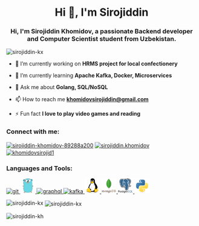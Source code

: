 <h1 align="center">Hi 👋, I'm Sirojiddin</h1>
<h3 align="center">Hi, I'm Sirojiddin Khomidov, a passionate Backend developer and Computer Scientist student from Uzbekistan.</h3>

<p align="left"> <img src="https://komarev.com/ghpvc/?username=sirojiddin-kx&label=Profile%20views&color=0e75b6&style=flat" alt="sirojiddin-kx" /> </p>

- 🔭 I’m currently working on **HRMS project for local confectionery**

- 🌱 I’m currently learning **Apache Kafka, Docker, Microservices**

- 💬 Ask me about **Golang, SQL/NoSQL**

- 📫 How to reach me **khomidovsirojiddin@gmail.com**

- ⚡ Fun fact **I love to play video games and reading**

<h3 align="left">Connect with me:</h3>
<p align="left">
<a href="https://linkedin.com/in/sirojiddin-khomidov-89288a200" target="blank"><img align="center" src="https://raw.githubusercontent.com/rahuldkjain/github-profile-readme-generator/master/src/images/icons/Social/linked-in-alt.svg" alt="sirojiddin-khomidov-89288a200" height="30" width="40" /></a>
<a href="https://instagram.com/sirojiddin.khomidov" target="blank"><img align="center" src="https://raw.githubusercontent.com/rahuldkjain/github-profile-readme-generator/master/src/images/icons/Social/instagram.svg" alt="sirojiddin.khomidov" height="30" width="40" /></a>
<a href="https://www.hackerrank.com/khomidovsirojid1" target="blank"><img align="center" src="https://raw.githubusercontent.com/rahuldkjain/github-profile-readme-generator/master/src/images/icons/Social/hackerrank.svg" alt="khomidovsirojid1" height="30" width="40" /></a>
</p>

<h3 align="left">Languages and Tools:</h3>
<p align="left"> <a href="https://git-scm.com/" target="_blank" rel="noreferrer"> <img src="https://www.vectorlogo.zone/logos/git-scm/git-scm-icon.svg" alt="git" width="40" height="40"/> </a> <a href="https://golang.org" target="_blank" rel="noreferrer"> <img src="https://raw.githubusercontent.com/devicons/devicon/master/icons/go/go-original.svg" alt="go" width="40" height="40"/> </a> <a href="https://graphql.org" target="_blank" rel="noreferrer"> <img src="https://www.vectorlogo.zone/logos/graphql/graphql-icon.svg" alt="graphql" width="40" height="40"/> </a> <a href="https://kafka.apache.org/" target="_blank" rel="noreferrer"> <img src="https://www.vectorlogo.zone/logos/apache_kafka/apache_kafka-icon.svg" alt="kafka" width="40" height="40"/> </a> <a href="https://www.linux.org/" target="_blank" rel="noreferrer"> <img src="https://raw.githubusercontent.com/devicons/devicon/master/icons/linux/linux-original.svg" alt="linux" width="40" height="40"/> </a> <a href="https://www.mongodb.com/" target="_blank" rel="noreferrer"> <img src="https://raw.githubusercontent.com/devicons/devicon/master/icons/mongodb/mongodb-original-wordmark.svg" alt="mongodb" width="40" height="40"/> </a> <a href="https://www.postgresql.org" target="_blank" rel="noreferrer"> <img src="https://raw.githubusercontent.com/devicons/devicon/master/icons/postgresql/postgresql-original-wordmark.svg" alt="postgresql" width="40" height="40"/> </a> <a href="https://www.python.org" target="_blank" rel="noreferrer"> <img src="https://raw.githubusercontent.com/devicons/devicon/master/icons/python/python-original.svg" alt="python" width="40" height="40"/> </a> </p>

<p><img align="left" src="https://github-readme-stats.vercel.app/api/top-langs?username=sirojiddin-kx&show_icons=true&locale=en&layout=compact" alt="sirojiddin-kx" /></p>

<p>&nbsp;<img align="center" src="https://github-readme-stats.vercel.app/api?username=sirojiddin-kx&show_icons=true&locale=en" alt="sirojiddin-kx" /></p>

<p><img align="center" src="https://github-readme-streak-stats.herokuapp.com/?user=sirojiddin-kx&" alt="sirojiddin-kh" /></p>
